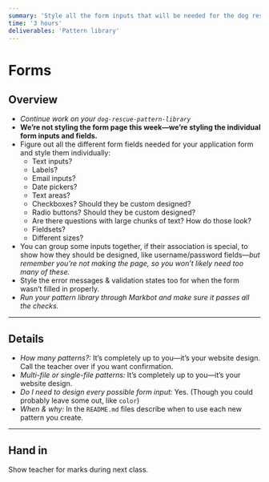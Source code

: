 ```yaml
---
summary: 'Style all the form inputs that will be needed for the dog rescue website.'
time: '3 hours'
deliverables: 'Pattern library'
---
```


# Forms

## Overview

- *Continue work on your `dog-rescue-pattern-library`*
- **We’re not styling the form page this week—we’re styling the individual form inputs and fields.**
- Figure out all the different form fields needed for your application form and style them individually:
  - Text inputs?
  - Labels?
  - Email inputs?
  - Date pickers?
  - Text areas?
  - Checkboxes? Should they be custom designed?
  - Radio buttons? Should they be custom designed?
  - Are there questions with large chunks of text? How do those look?
  - Fieldsets?
  - Different sizes?
- You can group some inputs together, if their association is special, to show how they should be designed, like username/password fields—*but remember you’re not making the page, so you won’t likely need too many of these.*
- Style the error messages & validation states too for when the form wasn’t filled in properly.
- *Run your pattern library through Markbot and make sure it passes all the checks.*

---

## Details

- *How many patterns?:* It’s completely up to you—it’s your website design. Call the teacher over if you want confirmation.
- *Multi-file or single-file patterns:* It’s completely up to you—it’s your website design.
- *Do I need to design every possible form input:* Yes. (Though you could probably leave some out, like `color`)
- *When & why:* In the `README.md` files describe when to use each new pattern you create.

---

## Hand in

Show teacher for marks during next class.
